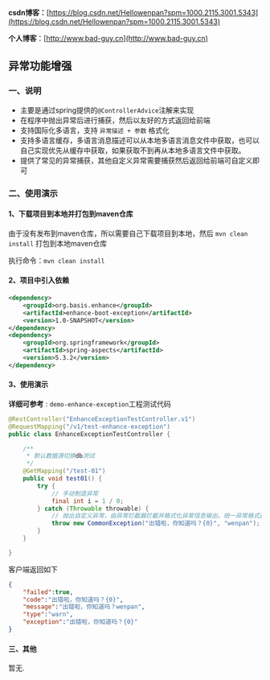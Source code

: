 **csdn博客：**[https://blog.csdn.net/Hellowenpan?spm=1000.2115.3001.5343](https://blog.csdn.net/Hellowenpan?spm=1000.2115.3001.5343)

**个人博客**：[http://www.bad-guy.cn](http://www.bad-guy.cn)

## 异常功能增强
### 一、说明
- 主要是通过spring提供的`@ControllerAdvice`注解来实现
- 在程序中抛出异常后进行捕获，然后以友好的方式返回给前端
- 支持国际化多语言，支持 `异常描述 + 参数` 格式化
- 支持多语言缓存，多语言消息描述可以从本地多语言消息文件中获取，也可以自己实现优先从缓存中获取，如果获取不到再从本地多语言文件中获取。
- 提供了常见的异常捕获，其他自定义异常需要捕获然后返回给前端可自定义即可

### 二、使用演示
#### 1、下载项目到本地并打包到maven仓库
由于没有发布到maven仓库，所以需要自己下载项目到本地，然后 `mvn clean install` 打包到本地maven仓库

执行命令：`mvn clean install`

#### 2、项目中引入依赖

```xml
<dependency>
    <groupId>org.basis.enhance</groupId>
    <artifactId>enhance-boot-exception</artifactId>
    <version>1.0-SNAPSHOT</version>
</dependency>
<dependency>
    <groupId>org.springframework</groupId>
    <artifactId>spring-aspects</artifactId>
    <version>5.3.2</version>
</dependency>
```

#### 3、使用演示

**详细可参考** : `demo-enhance-exception`工程测试代码

```java
@RestController("EnhanceExceptionTestController.v1")
@RequestMapping("/v1/test-enhance-exception")
public class EnhanceExceptionTestController {

    /**
     * 默认数据源切换db测试
     */
    @GetMapping("/test-01")
    public void test01() {
        try {
            // 手动制造异常
            final int i = 1 / 0;
        } catch (Throwable throwable) {
            // 抛出自定义异常，由异常拦截器拦截并格式化异常信息输出，统一异常格式返回
            throw new CommonException("出错啦，你知道吗？{0}", "wenpan");
        }
    }

}
```
客户端返回如下
```json
{
    "failed":true,
    "code":"出错啦，你知道吗？{0}",
    "message":"出错啦，你知道吗？wenpan",
    "type":"warn",
    "exception":"出错啦，你知道吗？{0}"
}
```


#### 三、其他

暂无.

